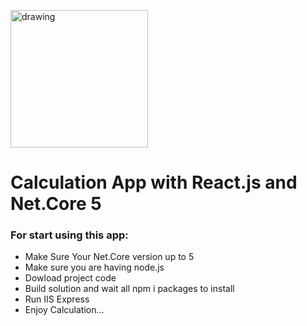 <img src="https://raw.githubusercontent.com/Chava1998/Calculator/master/Calculator/ClientApp/src/images/calculator.png"
alt="drawing" width="220"/>
<div>
<h1>Calculation App with React.js and Net.Core 5</h1>
</div>
<div>
<h3>For start using this app:</h3>
<ul>
<li>Make Sure Your Net.Core version up to 5 </li>
<li>Make sure you are having node.js</li>
<li>Dowload project code</li>
<li>Build solution and wait all npm i packages to install</li>
<li>Run IIS Express</li>
<li>Enjoy Calculation...</li>
</ul>
</div>


